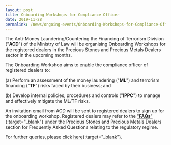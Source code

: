 ```yaml
---
layout: post
title: Onboarding Workshops for Compliance Officer
date: 2019-11-28
permalink: /news/ongoing-events/Onboarding-Workshops-for-Compliance-Officer/
---
```


The Anti-Money Laundering/Countering the Financing of Terrorism Division ("**ACD**") of the Ministry of Law will be organising Onboarding Workshops for the registered dealers in the Precious Stones and Precious Metals Dealers sector in the upcoming months. 

The Onboarding Workshop aims to enable the compliance officer of registered dealers to:

(a) Perform an assessment of the money laundering ("**ML**") and terrorism financing ("**TF**") risks faced by their business; and

(b) Develop internal policies, procedures and controls ("**IPPC**") to manage and effectively mitigate the ML/TF risks.

An invitation email from ACD will be sent to registered dealers to sign up for the onboarding workshop. Registered dealers may refer to the ["**FAQs**"](https://va.ecitizen.gov.sg/cfp/customerPages/mlaw/explorefaq.aspx){:target="_blank"} under the Precious Stones and Precious Metals Dealers section for Frequently Asked Questions relating to the regulatory regime.

For further queries, please click [here](https://eservices.mlaw.gov.sg/enquiry/){:target="_blank"}.

